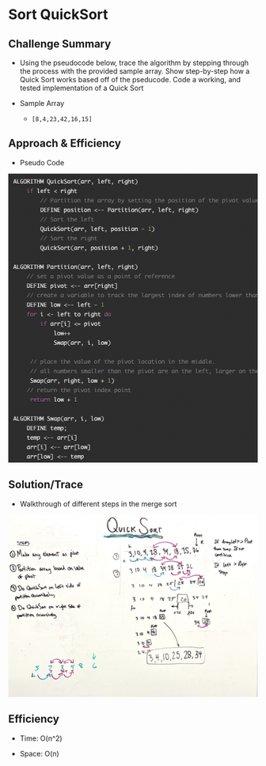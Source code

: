 # Sort QuickSort

## Challenge Summary

* Using the pseudocode below, trace the algorithm by stepping through the process with the provided sample array. Show step-by-step how a Quick Sort works based off of the pseducode. Code a working, and tested implementation of a Quick Sort

* Sample Array

  * ```[8,4,23,42,16,15]```

## Approach & Efficiency

* Pseudo Code

![sort-merge-pseudocode](sort-quicksort.png)

## Solution/Trace

* Walkthrough of different steps in the merge sort

![whiteboard](sort-quicksort.jpg)

## Efficiency

* Time: O(n^2)

* Space: O(n)
